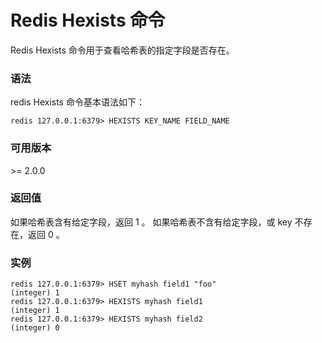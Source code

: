 # Redis Hexists 命令

Redis Hexists 命令用于查看哈希表的指定字段是否存在。

### 语法

redis Hexists 命令基本语法如下：

```
redis 127.0.0.1:6379> HEXISTS KEY_NAME FIELD_NAME 
```

### 可用版本

\>= 2.0.0

### 返回值

如果哈希表含有给定字段，返回 1 。 如果哈希表不含有给定字段，或 key 不存在，返回 0 。

### 实例

```
redis 127.0.0.1:6379> HSET myhash field1 "foo"
(integer) 1
redis 127.0.0.1:6379> HEXISTS myhash field1
(integer) 1
redis 127.0.0.1:6379> HEXISTS myhash field2
(integer) 0
```